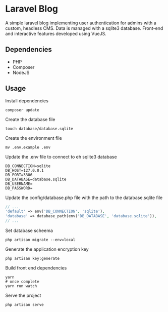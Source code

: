 # Laravel Blog

A simple laravel blog implementing user authentication for admins with a custom, headless CMS. Data is managed with a sqlite3 database. Front-end and interactive features developed using VueJS.

## Dependencies

* PHP
* Composer
* NodeJS

## Usage

Install dependencies

```shell
composer update
```

Create the database file

```shell
touch database/database.sqlite
```

Create the environment file

```shell
mv .env.example .env
```

Update the .env file to connect to eh sqlite3 database

```env
DB_CONNECTION=sqlite
DB_HOST=127.0.0.1
DB_PORT=3306
DB_DATABASE=database.sqlite
DB_USERNAME=
DB_PASSWORD=
```

Update the config/database.php file with the path to the database.sqlite file

```php
// ...
'default' => env('DB_CONNECTION', 'sqlite'),
'database' => database_path(env('DB_DATABASE', 'database.sqlite')),
// ...
```

Set database scheema

```shell
php artisan migrate --env=local
```

Generate the application encryption key

```shell
php artisan key:generate
```

Build front end dependencies

```shell
yarn
# once complete
yarn run watch
```


Serve the project

```shell
php artisan serve
```
